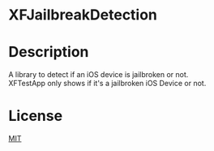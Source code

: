 XFJailbreakDetection
=====================

# Description

A library to detect if an iOS device is jailbroken or not.
<br>
XFTestApp only shows if it's a jailbroken iOS Device or not.

# License

[MIT](http://thi.mit-license.org/)